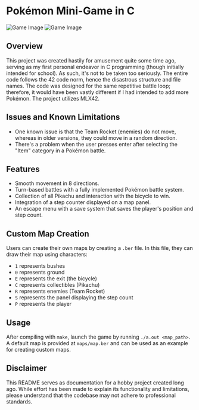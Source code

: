 # Pokémon Mini-Game in C

![Game Image](https://i.imgur.com/C96qb1j.png)
![Game Image](https://i.imgur.com/6VikhWr.png)

## Overview

This project was created hastily for amusement quite some time ago, serving as my first personal endeavor in C programming (though initially intended for school). As such, it's not to be taken too seriously. The entire code follows the 42 code norm, hence the disastrous structure and file names. The code was designed for the same repetitive battle loop; therefore, it would have been vastly different if I had intended to add more Pokémon. The project utilizes MLX42.

## Issues and Known Limitations

- One known issue is that the Team Rocket (enemies) do not move, whereas in older versions, they could move in a random direction.
- There's a problem when the user presses enter after selecting the "Item" category in a Pokémon battle.

## Features

- Smooth movement in 8 directions.
- Turn-based battles with a fully implemented Pokémon battle system.
- Collection of all Pikachu and interaction with the bicycle to win.
- Integration of a step counter displayed on a map panel.
- An escape menu with a save system that saves the player's position and step count.

## Custom Map Creation

Users can create their own maps by creating a `.ber` file. In this file, they can draw their map using characters:
- `1` represents bushes
- `0` represents ground
- `E` represents the exit (the bicycle)
- `C` represents collectibles (Pikachu)
- `R` represents enemies (Team Rocket)
- `S` represents the panel displaying the step count
- `P` represents the player

## Usage

After compiling with `make`, launch the game by running `./a.out <map_path>`. A default map is provided at `maps/map.ber` and can be used as an example for creating custom maps.

## Disclaimer

This README serves as documentation for a hobby project created long ago. While effort has been made to explain its functionality and limitations, please understand that the codebase may not adhere to professional standards.
